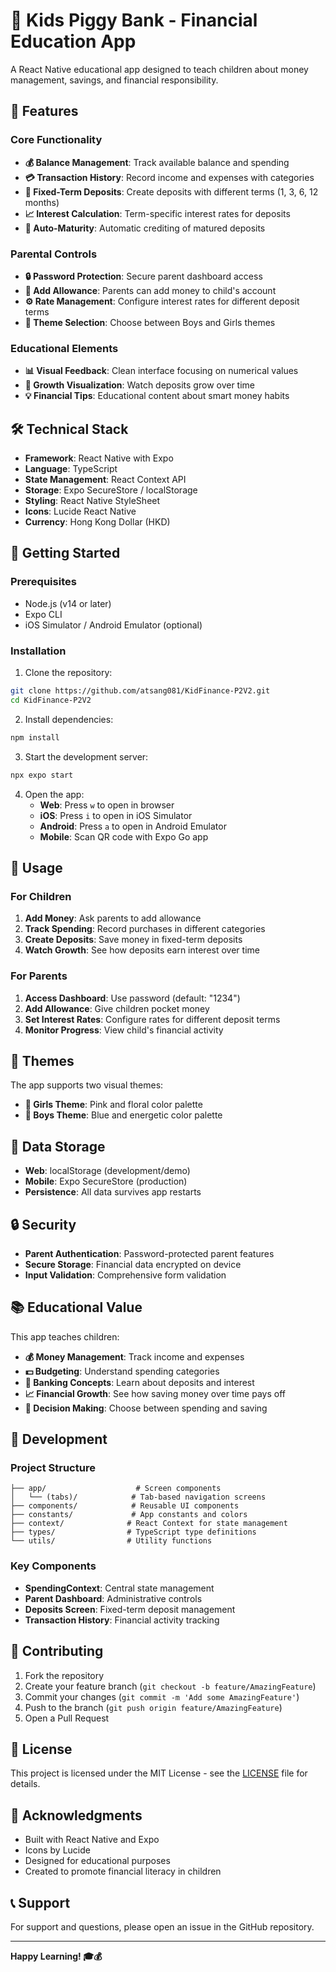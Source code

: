 # 🏦 Kids Piggy Bank - Financial Education App

A React Native educational app designed to teach children about money management, savings, and financial responsibility.

## 📱 Features

### Core Functionality
- **💰 Balance Management**: Track available balance and spending
- **💳 Transaction History**: Record income and expenses with categories
- **🏦 Fixed-Term Deposits**: Create deposits with different terms (1, 3, 6, 12 months)
- **📈 Interest Calculation**: Term-specific interest rates for deposits
- **🔄 Auto-Maturity**: Automatic crediting of matured deposits

### Parental Controls
- **🔒 Password Protection**: Secure parent dashboard access
- **💸 Add Allowance**: Parents can add money to child's account
- **⚙️ Rate Management**: Configure interest rates for different deposit terms
- **🎨 Theme Selection**: Choose between Boys and Girls themes

### Educational Elements
- **📊 Visual Feedback**: Clean interface focusing on numerical values
- **🌱 Growth Visualization**: Watch deposits grow over time
- **💡 Financial Tips**: Educational content about smart money habits

## 🛠️ Technical Stack

- **Framework**: React Native with Expo
- **Language**: TypeScript
- **State Management**: React Context API
- **Storage**: Expo SecureStore / localStorage
- **Styling**: React Native StyleSheet
- **Icons**: Lucide React Native
- **Currency**: Hong Kong Dollar (HKD)

## 🚀 Getting Started

### Prerequisites
- Node.js (v14 or later)
- Expo CLI
- iOS Simulator / Android Emulator (optional)

### Installation

1. Clone the repository:
```bash
git clone https://github.com/atsang081/KidFinance-P2V2.git
cd KidFinance-P2V2
```

2. Install dependencies:
```bash
npm install
```

3. Start the development server:
```bash
npx expo start
```

4. Open the app:
   - **Web**: Press `w` to open in browser
   - **iOS**: Press `i` to open in iOS Simulator
   - **Android**: Press `a` to open in Android Emulator
   - **Mobile**: Scan QR code with Expo Go app

## 📱 Usage

### For Children
1. **Add Money**: Ask parents to add allowance
2. **Track Spending**: Record purchases in different categories
3. **Create Deposits**: Save money in fixed-term deposits
4. **Watch Growth**: See how deposits earn interest over time

### For Parents
1. **Access Dashboard**: Use password (default: "1234")
2. **Add Allowance**: Give children pocket money
3. **Set Interest Rates**: Configure rates for different deposit terms
4. **Monitor Progress**: View child's financial activity

## 🎨 Themes

The app supports two visual themes:
- **🌸 Girls Theme**: Pink and floral color palette
- **🚀 Boys Theme**: Blue and energetic color palette

## 💾 Data Storage

- **Web**: localStorage (development/demo)
- **Mobile**: Expo SecureStore (production)
- **Persistence**: All data survives app restarts

## 🔒 Security

- **Parent Authentication**: Password-protected parent features
- **Secure Storage**: Financial data encrypted on device
- **Input Validation**: Comprehensive form validation

## 📚 Educational Value

This app teaches children:
- **💰 Money Management**: Track income and expenses
- **💵 Budgeting**: Understand spending categories
- **🏦 Banking Concepts**: Learn about deposits and interest
- **📈 Financial Growth**: See how saving money over time pays off
- **🤔 Decision Making**: Choose between spending and saving

## 🔧 Development

### Project Structure
```
├── app/                    # Screen components
│   └── (tabs)/            # Tab-based navigation screens
├── components/            # Reusable UI components
├── constants/             # App constants and colors
├── context/              # React Context for state management
├── types/                # TypeScript type definitions
└── utils/                # Utility functions
```

### Key Components
- **SpendingContext**: Central state management
- **Parent Dashboard**: Administrative controls
- **Deposits Screen**: Fixed-term deposit management
- **Transaction History**: Financial activity tracking

## 🤝 Contributing

1. Fork the repository
2. Create your feature branch (`git checkout -b feature/AmazingFeature`)
3. Commit your changes (`git commit -m 'Add some AmazingFeature'`)
4. Push to the branch (`git push origin feature/AmazingFeature`)
5. Open a Pull Request

## 📄 License

This project is licensed under the MIT License - see the [LICENSE](LICENSE) file for details.

## 🙏 Acknowledgments

- Built with React Native and Expo
- Icons by Lucide
- Designed for educational purposes
- Created to promote financial literacy in children

## 📞 Support

For support and questions, please open an issue in the GitHub repository.

---

**Happy Learning! 🎓💰**